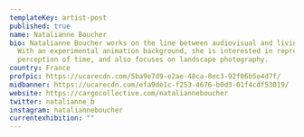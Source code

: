 ```yaml
---
templateKey: artist-post
published: true
name: Natalianne Boucher
bio: Natalianne Boucher works on the line between audiovisual and living arts.
  With an experimental animation background, she is interested in representing
  perception of time, and also focuses on landscape photography.
country: France
profpic: https://ucarecdn.com/5ba9e7d9-e2ae-48ca-8ec3-92f06b5e4d7f/
midbanner: https://ucarecdn.com/efa9de1c-f253-4676-b0d3-01f4cdf53019/
website: https://cargocollective.com/natalianneboucher
twitter: natalianne_b
instagram: natalianneboucher
currentexhibition: ""
---
```

